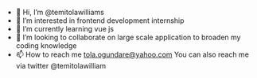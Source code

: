 - 👋 Hi, I’m @temitolawilliams
- 👀 I’m interested in frontend development internship
- 🌱 I’m currently learning vue js
- 💞️ I’m looking to collaborate on large scale application to broaden my coding knowledge
- 📫 How to reach me tola.ogundare@yahoo.com 
      You can also reach me via twitter @temitolawilliam

<!---
temitolawilliams/temitolawilliams is a ✨ special ✨ repository because its `README.md` (this file) appears on your GitHub profile.
You can click the Preview link to take a look at your changes.
--->
